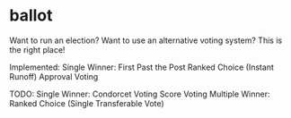 # ballot
Want to run an election? Want to use an alternative voting system? This is the right place!

Implemented:
Single Winner:
First Past the Post
Ranked Choice (Instant Runoff)
Approval Voting

TODO:
Single Winner:
Condorcet Voting
Score Voting
Multiple Winner:
Ranked Choice (Single Transferable Vote)

